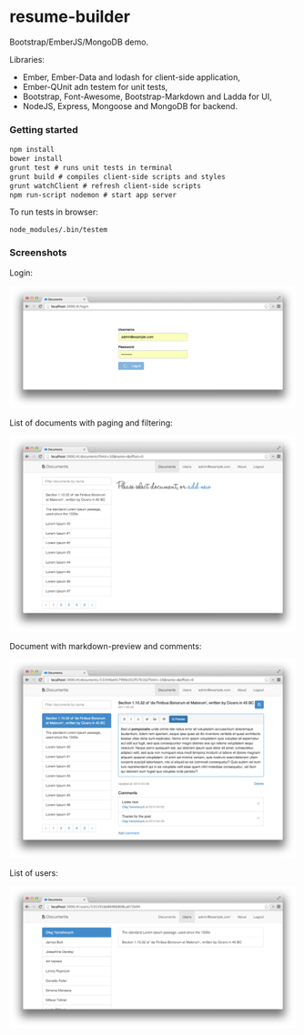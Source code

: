 resume-builder
==============

Bootstrap/EmberJS/MongoDB demo.

Libraries:

 * Ember, Ember-Data and lodash for client-side application,
 * Ember-QUnit adn testem for unit tests,
 * Bootstrap, Font-Awesome, Bootstrap-Markdown and Ladda for UI,
 * NodeJS, Express, Mongoose and MongoDB for backend.

### Getting started

	npm install
	bower install
	grunt test # runs unit tests in terminal
	grunt build # compiles client-side scripts and styles
	grunt watchClient # refresh client-side scripts
	npm run-script nodemon # start app server
	
To run tests in browser:

	node_modules/.bin/testem 

### Screenshots

Login:

![Documents](screenshots/login.png)


List of documents with paging and filtering:

![Documents](screenshots/documents.png)

Document with markdown-preview and comments:

![Document](screenshots/document-markdown.png)

List of users:

![Users](screenshots/users.png)

